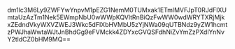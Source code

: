 dm1lc3M6Ly9ZWFYwYnpvM1pEZG1NemM0TUMxak1ETmlMVFJpT0RJdFlXUmtaUzAzTm1Nek5EWmpNbU0wWWpKQVltRnBiQzFwWW0wdWRYTXRjMjkxZEdndVkyWXVZWEJ3Wkc5dFlXbHVMbU5zYjNWa09qUTBNdz9yZW1hcmtzPWJhaWwtaWJtJnBhdGg9eFVMckk4ZDYxcGVQSFdhNiZvYmZzPXdlYnNvY2tldCZ0bHM9MQ==
